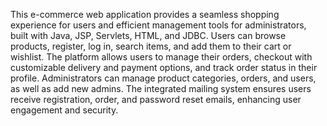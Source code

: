 This e-commerce web application provides a seamless shopping experience for users and efficient management tools for administrators, built with Java, JSP, Servlets, HTML, and JDBC. Users can browse products, register, log in, search items, and add them to their cart or wishlist. The platform allows users to manage their orders, checkout with customizable delivery and payment options, and track order status in their profile. Administrators can manage product categories, orders, and users, as well as add new admins. The integrated mailing system ensures users receive registration, order, and password reset emails, enhancing user engagement and security.
